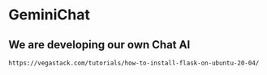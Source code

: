# GeminiChat
## We are developing our own Chat AI 
```
https://vegastack.com/tutorials/how-to-install-flask-on-ubuntu-20-04/
```
